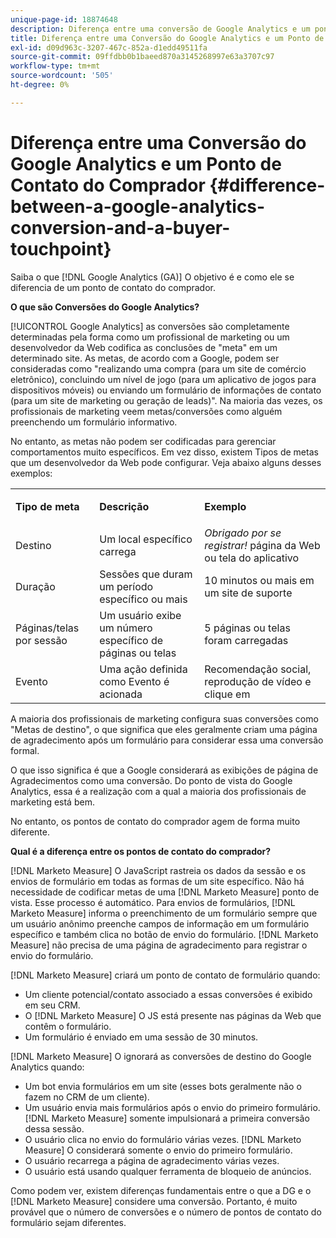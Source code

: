 ```yaml
---
unique-page-id: 18874648
description: Diferença entre uma conversão de Google Analytics e um ponto de contato do comprador - [!DNL Marketo Measure] - Documentação do produto
title: Diferença entre uma Conversão do Google Analytics e um Ponto de Contato do Comprador
exl-id: d09d963c-3207-467c-852a-d1edd49511fa
source-git-commit: 09ffdbb0b1baeed870a3145268997e63a3707c97
workflow-type: tm+mt
source-wordcount: '505'
ht-degree: 0%

---
```


# Diferença entre uma Conversão do Google Analytics e um Ponto de Contato do Comprador {#difference-between-a-google-analytics-conversion-and-a-buyer-touchpoint}

Saiba o que [!DNL Google Analytics (GA)] O objetivo é e como ele se diferencia de um ponto de contato do comprador.

**O que são Conversões do Google Analytics?**

[!UICONTROL Google Analytics] as conversões são completamente determinadas pela forma como um profissional de marketing ou um desenvolvedor da Web codifica as conclusões de &quot;meta&quot; em um determinado site. As metas, de acordo com a Google, podem ser consideradas como &quot;realizando uma compra (para um site de comércio eletrônico), concluindo um nível de jogo (para um aplicativo de jogos para dispositivos móveis) ou enviando um formulário de informações de contato (para um site de marketing ou geração de leads)&quot;. Na maioria das vezes, os profissionais de marketing veem metas/conversões como alguém preenchendo um formulário informativo.

No entanto, as metas não podem ser codificadas para gerenciar comportamentos muito específicos. Em vez disso, existem Tipos de metas que um desenvolvedor da Web pode configurar. Veja abaixo alguns desses exemplos:

<table> 
 <colgroup> 
  <col> 
  <col> 
  <col> 
 </colgroup> 
 <tbody> 
  <tr> 
   <td><strong>Tipo de meta</strong></td> 
   <td><p><strong>Descrição</strong></p></td> 
   <td><strong>Exemplo</strong></td> 
  </tr> 
  <tr> 
   <td><p>Destino</p></td> 
   <td>Um local específico carrega</td> 
   <td><em>Obrigado por se registrar!</em> página da Web ou tela do aplicativo</td> 
  </tr> 
  <tr> 
   <td>Duração</td> 
   <td>Sessões que duram um período específico ou mais</td> 
   <td>10 minutos ou mais em um site de suporte</td> 
  </tr> 
  <tr> 
   <td>Páginas/telas por sessão</td> 
   <td>Um usuário exibe um número específico de páginas ou telas</td> 
   <td>5 páginas ou telas foram carregadas</td> 
  </tr> 
  <tr> 
   <td>Evento</td> 
   <td>Uma ação definida como Evento é acionada</td> 
   <td>Recomendação social, reprodução de vídeo e clique em</td> 
  </tr> 
 </tbody> 
</table>

A maioria dos profissionais de marketing configura suas conversões como &quot;Metas de destino&quot;, o que significa que eles geralmente criam uma página de agradecimento após um formulário para considerar essa uma conversão formal.

O que isso significa é que a Google considerará as exibições de página de Agradecimentos como uma conversão. Do ponto de vista do Google Analytics, essa é a realização com a qual a maioria dos profissionais de marketing está bem.

No entanto, os pontos de contato do comprador agem de forma muito diferente.

**Qual é a diferença entre os pontos de contato do comprador?**

[!DNL Marketo Measure] O JavaScript rastreia os dados da sessão e os envios de formulário em todas as formas de um site específico. Não há necessidade de codificar metas de uma [!DNL Marketo Measure] ponto de vista. Esse processo é automático. Para envios de formulários, [!DNL Marketo Measure] informa o preenchimento de um formulário sempre que um usuário anônimo preenche campos de informação em um formulário específico e também clica no botão de envio do formulário. [!DNL Marketo Measure] não precisa de uma página de agradecimento para registrar o envio do formulário.

[!DNL Marketo Measure] criará um ponto de contato de formulário quando:

* Um cliente potencial/contato associado a essas conversões é exibido em seu CRM.
* O [!DNL Marketo Measure] O JS está presente nas páginas da Web que contêm o formulário.
* Um formulário é enviado em uma sessão de 30 minutos.

[!DNL Marketo Measure] O ignorará as conversões de destino do Google Analytics quando:

* Um bot envia formulários em um site (esses bots geralmente não o fazem no CRM de um cliente).
* Um usuário envia mais formulários após o envio do primeiro formulário. [!DNL Marketo Measure] somente impulsionará a primeira conversão dessa sessão.
* O usuário clica no envio do formulário várias vezes. [!DNL Marketo Measure] O considerará somente o envio do primeiro formulário.
* O usuário recarrega a página de agradecimento várias vezes.
* O usuário está usando qualquer ferramenta de bloqueio de anúncios.

Como podem ver, existem diferenças fundamentais entre o que a DG e o [!DNL Marketo Measure] considere uma conversão. Portanto, é muito provável que o número de conversões e o número de pontos de contato do formulário sejam diferentes.

